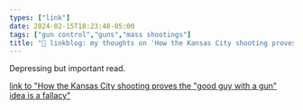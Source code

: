 ```yaml
---
types: ["link"]
date: 2024-02-15T18:23:48-05:00
tags: ["gun control","guns","mass shootings"]
title: "🔗 linkblog: my thoughts on 'How the Kansas City shooting proves the 'good guy with a gun' idea is a fallacy'"
---
```

Depressing but important read.

[link to "How the Kansas City shooting proves the "good guy with a gun" idea is a fallacy"](https://www.vox.com/politics/2024/2/15/24074324/kansas-city-shooting-mayor-quinton-lucas)
